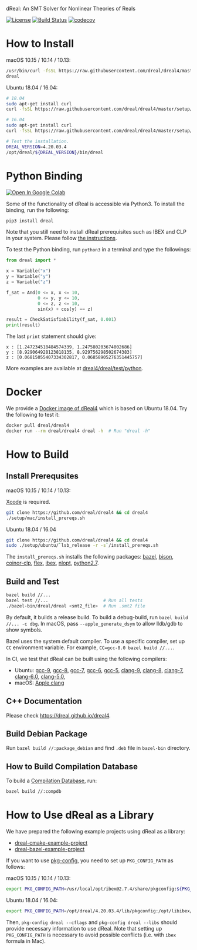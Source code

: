dReal: An SMT Solver for Nonlinear Theories of Reals

[![License](https://img.shields.io/badge/License-Apache%202.0-blue.svg)](https://opensource.org/licenses/Apache-2.0)
[![Build Status](https://travis-ci.org/dreal/dreal4.svg?branch=master)](https://travis-ci.org/dreal/dreal4)
[![codecov](https://codecov.io/gh/dreal/dreal4/branch/master/graph/badge.svg)](https://codecov.io/gh/dreal/dreal4)

How to Install
==============

macOS 10.15 / 10.14 / 10.13:

```bash
/usr/bin/curl -fsSL https://raw.githubusercontent.com/dreal/dreal4/master/setup/mac/install.sh | bash
dreal
```

Ubuntu 18.04 / 16.04:

```bash
# 18.04
sudo apt-get install curl
curl -fsSL https://raw.githubusercontent.com/dreal/dreal4/master/setup/ubuntu/18.04/install.sh | sudo bash

# 16.04
sudo apt-get install curl
curl -fsSL https://raw.githubusercontent.com/dreal/dreal4/master/setup/ubuntu/16.04/install.sh | sudo bash

# Test the installation.
DREAL_VERSION=4.20.03.4
/opt/dreal/${DREAL_VERSION}/bin/dreal
```


Python Binding
==============

[![Open In Google Colab](https://colab.research.google.com/assets/colab-badge.svg)](https://colab.research.google.com/github/dreal/dreal4/blob/master/notebooks/dreal4-python3.ipynb)

Some of the functionality of dReal is accessible via Python3. To
install the binding, run the following:
```bash
pip3 install dreal
```

Note that you still need to install dReal prerequisites such as IBEX
and CLP in your system. Please follow [the
instructions](https://github.com/dreal/dreal4#install-prerequsites).


To test the Python binding, run `python3` in a terminal and type the
followings:

```python
from dreal import *

x = Variable("x")
y = Variable("y")
z = Variable("z")

f_sat = And(0 <= x, x <= 10,
            0 <= y, y <= 10,
            0 <= z, z <= 10,
            sin(x) + cos(y) == z)

result = CheckSatisfiability(f_sat, 0.001)
print(result)
```

The last `print` statement should give:

```
x : [1.247234518484574339, 1.247580203674002686]
y : [8.929064928123818135, 8.929756298502674383]
z : [0.06815055407334302817, 0.06858905276351445757]
```

More examples are available at
[dreal4/dreal/test/python](https://github.com/dreal/dreal4/tree/master/dreal/test/python).


Docker
======

We provide a [Docker image of
dReal4](https://hub.docker.com/r/dreal/dreal4/tags/) which is based on
Ubuntu 18.04. Try the following to test it:

```bash
docker pull dreal/dreal4
docker run --rm dreal/dreal4 dreal -h  # Run "dreal -h"
```


How to Build
============

Install Prerequsites
--------------------

macOS 10.15 / 10.14 / 10.13:

[Xcode](https://developer.apple.com/xcode/) is required.

```bash
git clone https://github.com/dreal/dreal4 && cd dreal4
./setup/mac/install_prereqs.sh
```

Ubuntu 18.04 / 16.04

```bash
git clone https://github.com/dreal/dreal4 && cd dreal4
sudo ./setup/ubuntu/`lsb_release -r -s`/install_prereqs.sh
```

The `install_prereqs.sh` installs the following packages: [bazel](https://bazel.build), [bison](https://www.gnu.org/software/bison), [coinor-clp](https://projects.coin-or.org/Clp), [flex](https://www.gnu.org/software/flex), [ibex](https://github.com/ibex-team/ibex-lib), [nlopt](http://nlopt.readthedocs.io), [python2.7](https://www.python.org/downloads/release/python-2714/).


Build and Test
--------------

```bash
bazel build //...
bazel test //...                     # Run all tests
./bazel-bin/dreal/dreal <smt2_file>  # Run .smt2 file
```

By default, it builds a release build. To build a debug-build, run
`bazel build //... -c dbg`. In macOS, pass `--apple_generate_dsym` to
allow lldb/gdb to show symbols.

Bazel uses the system default compiler. To use a specific compiler,
set up `CC` environment variable. For example, `CC=gcc-8.0 bazel build
//...`.

In CI, we test that dReal can be built using the following compilers:
 - Ubuntu:
   [gcc-9](https://gcc.gnu.org/gcc-9), 
   [gcc-8](https://gcc.gnu.org/gcc-8),
   [gcc-7](https://gcc.gnu.org/gcc-7),
   [gcc-6](https://gcc.gnu.org/gcc-6),
   [gcc-5](https://gcc.gnu.org/gcc-5),
   [clang-9](http://llvm.org),
   [clang-8](http://releases.llvm.org/8.0.0/tools/clang/docs),
   [clang-7](http://releases.llvm.org/7.0.0/tools/clang/docs),
   [clang-6.0](http://releases.llvm.org/6.0.0/tools/clang/docs),
   [clang-5.0](http://releases.llvm.org/5.0.0/tools/clang/docs),
 - macOS: [Apple clang](https://developer.apple.com/library/content/documentation/CompilerTools/Conceptual/LLVMCompilerOverview/index.html)


C++ Documentation
-----------------

Please check https://dreal.github.io/dreal4.


Build Debian Package
--------------------

Run `bazel build //:package_debian` and find `.deb` file in `bazel-bin` directory.


How to Build Compilation Database
-----------------------------------

To build a [Compilation
Database](https://clang.llvm.org/docs/JSONCompilationDatabase.html),
run:

```bash
bazel build //:compdb
```


How to Use dReal as a Library
=============================

We have prepared the following example projects using dReal as a
library:

 - [dreal-cmake-example-project](https://github.com/dreal/dreal-cmake-example-project)
 - [dreal-bazel-example-project](https://github.com/dreal/dreal-bazel-example-project)

If you want to use
[pkg-config](https://www.freedesktop.org/wiki/Software/pkg-config),
you need to set up `PKG_CONFIG_PATH` as follows:

macOS 10.15 / 10.14 / 10.13:

```bash
export PKG_CONFIG_PATH=/usr/local/opt/ibex@2.7.4/share/pkgconfig:${PKG_CONFIG_PATH}
```

Ubuntu 18.04 / 16.04:

```bash
export PKG_CONFIG_PATH=/opt/dreal/4.20.03.4/lib/pkgconfig:/opt/libibex/2.7.4/share/pkgconfig:${PKG_CONFIG_PATH}
```

Then, `pkg-config dreal --cflags` and `pkg-config dreal --libs` should
provide necessary information to use dReal. Note that setting up
`PKG_CONFIG_PATH` is necessary to avoid possible conflicts (i.e. with
`ibex` formula in Mac).
